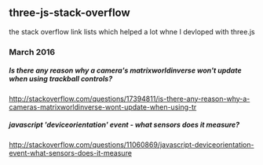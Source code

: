 ## three-js-stack-overflow

the stack overflow link lists which helped a lot whne I devloped with three.js

### March 2016

##### Is there any reason why a camera's matrixworldinverse won't update when using trackball controls?

http://stackoverflow.com/questions/17394811/is-there-any-reason-why-a-cameras-matrixworldinverse-wont-update-when-using-tr


##### javascript 'deviceorientation' event - what sensors does it measure?

http://stackoverflow.com/questions/11060869/javascript-deviceorientation-event-what-sensors-does-it-measure
